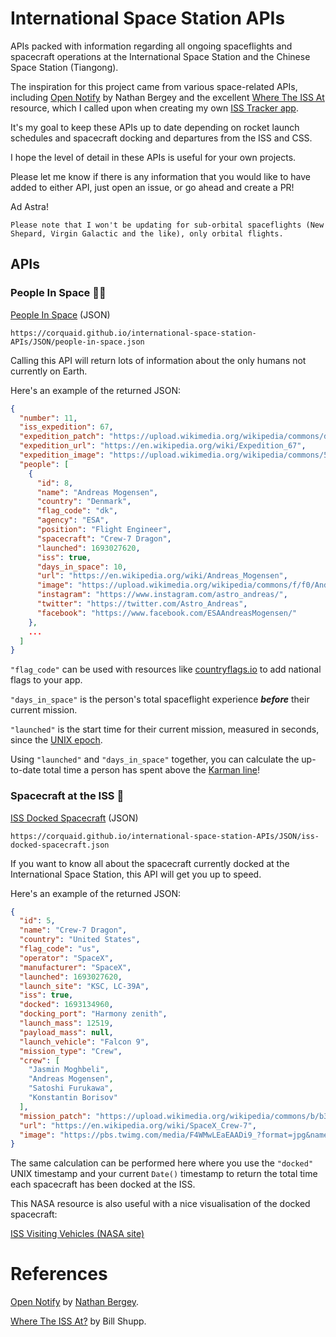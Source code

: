 # International Space Station APIs

APIs packed with information regarding all ongoing spaceflights and spacecraft operations at the International Space Station and the Chinese Space Station (Tiangong).

The inspiration for this project came from various space-related APIs, including [Open Notify](http://open-notify.org/) by Nathan Bergey and the excellent [Where The ISS At](https://wheretheiss.at/w/developer) resource, which I called upon when creating my own [ISS Tracker app](https://corquaid.github.io/react-iss-tracker/).

It's my goal to keep these APIs up to date depending on rocket launch schedules and spacecraft docking and departures from the ISS and CSS.

I hope the level of detail in these APIs is useful for your own projects.

Please let me know if there is any information that you would like to have added to either API, just open an issue, or go ahead and create a PR!

Ad Astra!

`Please note that I won't be updating for sub-orbital spaceflights (New Shepard, Virgin Galactic and the like), only orbital flights.`

## APIs

### People In Space :woman_astronaut:

[People In Space](https://corquaid.github.io/international-space-station-APIs/JSON/people-in-space.json) (JSON)

`https://corquaid.github.io/international-space-station-APIs/JSON/people-in-space.json`

Calling this API will return lots of information about the only humans not currently on Earth.

Here's an example of the returned JSON:

```json
{
  "number": 11,
  "iss_expedition": 67,
  "expedition_patch": "https://upload.wikimedia.org/wikipedia/commons/d/d3/ISS_Expedition_67_Patch.png",
  "expedition_url": "https://en.wikipedia.org/wiki/Expedition_67",
  "expedition_image": "https://upload.wikimedia.org/wikipedia/commons/5/5e/Expedition_67_crew_portrait.jpg",
  "people": [
    {
      "id": 8,
      "name": "Andreas Mogensen",
      "country": "Denmark",
      "flag_code": "dk",
      "agency": "ESA",
      "position": "Flight Engineer",
      "spacecraft": "Crew-7 Dragon",
      "launched": 1693027620,
      "iss": true,
      "days_in_space": 10,
      "url": "https://en.wikipedia.org/wiki/Andreas_Mogensen",
      "image": "https://upload.wikimedia.org/wikipedia/commons/f/f0/Andreas_Mogensen_official_portrait.jpg",
      "instagram": "https://www.instagram.com/astro_andreas/",
      "twitter": "https://twitter.com/Astro_Andreas",
      "facebook": "https://www.facebook.com/ESAAndreasMogensen/"
    },
    ...
  ]
}
```

`"flag_code"` can be used with resources like [countryflags.io](www.countryflags.io) to add national flags to your app.

`"days_in_space"` is the person's total spaceflight experience **_before_** their current mission.

`"launched"` is the start time for their current mission, measured in seconds, since the [UNIX epoch](https://developer.mozilla.org/en-US/docs/Web/JavaScript/Reference/Global_Objects/Date).

Using `"launched"` and `"days_in_space"` together, you can calculate the up-to-date total time a person has spent above the [Karman line](https://en.wikipedia.org/wiki/K%C3%A1rm%C3%A1n_line)!

### Spacecraft at the ISS :rocket:

[ISS Docked Spacecraft](https://corquaid.github.io/international-space-station-APIs/JSON/iss-docked-spacecraft.json) (JSON)

`https://corquaid.github.io/international-space-station-APIs/JSON/iss-docked-spacecraft.json`

If you want to know all about the spacecraft currently docked at the International Space Station, this API will get you up to speed.

Here's an example of the returned JSON:

```json
{
  "id": 5,
  "name": "Crew-7 Dragon",
  "country": "United States",
  "flag_code": "us",
  "operator": "SpaceX",
  "manufacturer": "SpaceX",
  "launched": 1693027620,
  "launch_site": "KSC, LC-39A",
  "iss": true,
  "docked": 1693134960,
  "docking_port": "Harmony zenith",
  "launch_mass": 12519,
  "payload_mass": null,
  "launch_vehicle": "Falcon 9",
  "mission_type": "Crew",
  "crew": [
    "Jasmin Moghbeli",
    "Andreas Mogensen",
    "Satoshi Furukawa",
    "Konstantin Borisov"
  ],
  "mission_patch": "https://upload.wikimedia.org/wikipedia/commons/b/b3/SpaceX_Crew-7_logo.png",
  "url": "https://en.wikipedia.org/wiki/SpaceX_Crew-7",
  "image": "https://pbs.twimg.com/media/F4WMwLEaEAADi9_?format=jpg&name=4096x4096"
}
```

The same calculation can be performed here where you use the `"docked"` UNIX timestamp and your current `Date()` timestamp to return the total time each spacecraft has been docked at the ISS.

This NASA resource is also useful with a nice visualisation of the docked spacecraft:

[ISS Visiting Vehicles (NASA site)](https://www.nasa.gov/feature/visiting-vehicle-launches-arrivals-and-departures)

# References

[Open Notify](http://open-notify.org/) by [Nathan Bergey](http://t.co/jIv30xdyTZ?amp=1).

[Where The ISS At?](https://wheretheiss.at/) by Bill Shupp.

>
